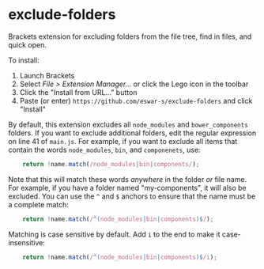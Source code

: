 exclude-folders
===============

Brackets extension for excluding folders from the file tree, find in files, and quick open.

To install:

1. Launch Brackets
2. Select _File > Extension Manager..._ or click the Lego icon in the toolbar
3. Click the "Install from URL..." button
4. Paste (or enter) `https://github.com/eswar-s/exclude-folders` and click "Install"

By default, this extension excludes all `node_modules` and `bower_components` folders. If you want to exclude additional folders, edit the regular expression on line 41 of `main.js`. For example, if you want to exclude all items that contain the words `node_modules`, `bin`, and `componenets`, use:

```js
    return !name.match(/node_modules|bin|components/);
```

Note that this will match these words *anywhere* in the folder *or* file name. For example, if you have a folder named "my-components", it will also be excluded. You can use the `^` and `$` anchors to ensure that the name must be a complete match:


```js
    return !name.match(/^(node_modules|bin|components)$/);
```

Matching is case sensitive by default. Add `i` to the end to make it case-insensitive:


```js
    return !name.match(/^(node_modules|bin|components)$/i);
```



